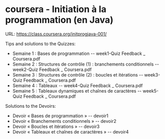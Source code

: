 coursera - Initiation à la programmation (en Java)
========
URL: https://class.coursera.org/initprogjava-001/

Tips and solutions to the Quizzes:
- Semaine 1 : Bases de programmation
-- week1-Quiz Feedback _ Coursera.pdf
- Semaine 2 : Structures de contrôle (1) : branchements conditionnels
-- week2-Quiz Feedback _ Coursera.pdf
- Semaine 3 : Structures de contrôle (2) : boucles et itérations
-- week3-Quiz Feedback _ Coursera.pdf
- Semaine 4 : Tableaux
-- week4-Quiz Feedback _ Coursera.pdf
- Semaine 5 : Tableaux dynamiques et chaînes de caractères
-- week5-Quiz Feedback _ Coursera.pdf


Solutions to the Devoirs:
- Devoir « Bases de programmation »
-- devoir1
- Devoir « Branchements conditionnels »
-- devoir2
- Devoir « Boucles et itérations »
-- devoir3
- Devoir « Tableaux et chaînes de caractères »
-- devoir4
